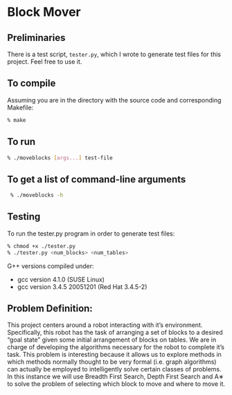 # Block Mover

## Preliminaries

There is a test script, `tester.py`, which I wrote to generate test files for
this project. Feel free to use it.

## To compile

Assuming you are in the directory with the source code and corresponding Makefile:

```sh
% make
```

## To run

```sh
% ./moveblocks [args...] test-file
```

## To get a list of command-line arguments

```sh
 % ./moveblocks -h
```

## Testing

To run the tester.py program in order to generate test files:

```sh
% chmod +x ./tester.py
% ./tester.py <num_blocks> <num_tables>
```

G++ versions compiled under:

* gcc version 4.1.0 (SUSE Linux)
* gcc version 3.4.5 20051201 (Red Hat 3.4.5-2)

## Problem Definition:

This project centers around a robot interacting with it’s environment.
Specifically, this robot has the task of arranging a set of blocks to a desired
“goal state” given some initial arrangement of blocks on tables. We are in
charge of developing the algorithms necessary for the robot to complete it’s
task. This problem is interesting because it allows us to explore methods in
which methods normally thought to be very formal (i.e. graph algorithms) can
actually be employed to intelligently solve certain classes of problems. In
this instance we will use Breadth First Search, Depth First Search and A∗ to
solve the problem of selecting which block to move and where to move it.

